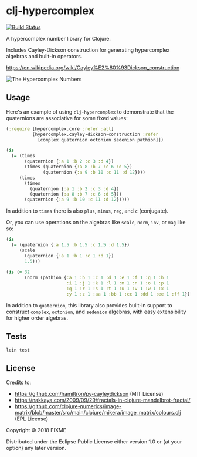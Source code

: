 # clj-hypercomplex

[![Build Status](https://travis-ci.com/ogeagla/clj-hypercomplex.svg?branch=master)](https://travis-ci.com/ogeagla/clj-hypercomplex)


A hypercomplex number library for Clojure.

Includes Cayley-Dickson construction for generating hypercomplex algebras and built-in operators.

https://en.wikipedia.org/wiki/Cayley%E2%80%93Dickson_construction

![The Hypercomplex Numbers](papers/Figure1.JPG)

## Usage

Here's an example of using `clj-hypercomplex` to demonstrate that the quaternions are associative for some fixed values:

```clojure
(:require [hypercomplex.core :refer :all]
          [hypercomplex.cayley-dickson-construction :refer
            [complex quaternion octonion sedenion pathion]])

(is
  (= (times
       (quaternion {:a 1 :b 2 :c 3 :d 4})
       (times (quaternion {:a 8 :b 7 :c 6 :d 5})
              (quaternion {:a 9 :b 10 :c 11 :d 12})))
     (times
       (times
         (quaternion {:a 1 :b 2 :c 3 :d 4})
         (quaternion {:a 8 :b 7 :c 6 :d 5}))
       (quaternion {:a 9 :b 10 :c 11 :d 12}))))
```
In addition to `times` there is also `plus`, `minus`, `neg`, and `c` (conjugate).

Or, you can use operations on the algebras like `scale`, `norm`, `inv`, or `mag` like so:
```clojure
(is 
  (= (quaternion {:a 1.5 :b 1.5 :c 1.5 :d 1.5})
     (scale 
       (quaternion {:a 1 :b 1 :c 1 :d 1})
       1.5)))
       
(is (= 32
       (norm (pathion {:a 1 :b 1 :c 1 :d 1 :e 1 :f 1 :g 1 :h 1
                       :i 1 :j 1 :k 1 :l 1 :m 1 :n 1 :o 1 :p 1
                       :q 1 :r 1 :s 1 :t 1 :u 1 :v 1 :w 1 :x 1
                       :y 1 :z 1 :aa 1 :bb 1 :cc 1 :dd 1 :ee 1 :ff 1}))))       
```

In addition to `quaternion`, this library also provides built-in support to construct `complex`, `octonion`, and `sedenion` algebras, with easy extensibility for higher order algebras.

## Tests

```bash
lein test
```

## License

Credits to:
  - https://github.com/hamiltron/py-cayleydickson (MIT License)
  - https://nakkaya.com/2009/09/29/fractals-in-clojure-mandelbrot-fractal/
  - https://github.com/clojure-numerics/image-matrix/blob/master/src/main/clojure/mikera/image_matrix/colours.clj (EPL License)

Copyright © 2018 FIXME

Distributed under the Eclipse Public License either version 1.0 or (at
your option) any later version.

